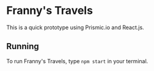 # Franny's Travels
This is a quick prototype using Prismic.io and React.js.

## Running
To run Franny's Travels, type `npm start` in your terminal.

